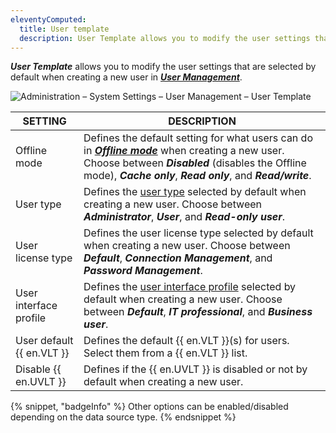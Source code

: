```yaml
---
eleventyComputed:
  title: User template
  description: User Template allows you to modify the user settings that are selected by default when creating a new user.
---
```

***User Template*** allows you to modify the user settings that are selected by default when creating a new user in [***User Management***](/rdm/windows/commands/administration/management/user-management/).

![Administration – System Settings – User Management – User Template](https://cdnweb.devolutions.net/docs/docs_en_rdm_windows_RDMWin2173.png)

| SETTING            | DESCRIPTION                                                           |
|--------------------|-----------------------------------------------------------------------|
| Offline mode       | Defines the default setting for what users can do in [***Offline mode***](/rdm/windows/data-sources/offline-mode/) when creating a new user. Choose between ***Disabled*** (disables the Offline mode), ***Cache only***, ***Read only***, and ***Read/write***.                |
| User type          | Defines the [user type](/rdm/windows/commands/administration/management/user-management/user-types/) selected by default when creating a new user. Choose between ***Administrator***, ***User***, and ***Read-only user***.                                                       |
| User license type  | Defines the user license type selected by default when creating a new user. Choose between ***Default***, ***Connection Management***, and ***Password Management***.                                                                                                           |
| User interface profile      | Defines the [user interface profile](/rdm/windows/user-interface/customization/usage-profiles/) selected by default when creating a new user. Choose between ***Default***, ***IT professional***, and ***Business user***.                                                           |
| User default {{ en.VLT }} | Defines the default {{ en.VLT }}(s) for users. Select them from a {{ en.VLT }} list.   |
| Disable {{ en.UVLT }}     | Defines if the {{ en.UVLT }} is disabled or not by default when creating a new user.    |

{% snippet, "badgeInfo" %}
Other options can be enabled/disabled depending on the data source type.
{% endsnippet %}
